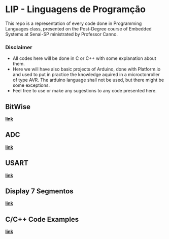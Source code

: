# LIP - Linguagens de Programção
This repo is a representation of every code done in Programming Languages class, presented on the Post-Degree course of Embedded Systems at Senai-SP ministrated by Professor Canno. 

### Disclaimer
- All codes here will be done in C or C++ with some explanation about them.
- Here we will have also basic projects of Arduino, done with Platform.io and used to put in practice the knowledge aquired in a microctonroller of type AVR. The arduino language shall not be used, but there might be some exceptions. 
- Feel free to use or make any sugestions to any code presented here.

## BitWise

[**link**](https://github.com/rene-correa/LIP/tree/main/AVR_BitWise)

## ADC

[**link**](https://github.com/rene-correa/LIP/tree/main/AVR_ADC)

## USART

[**link**](https://github.com/rene-correa/LIP/tree/main/AVR_USART)

## Display 7 Segmentos

[**link**](https://github.com/rene-correa/LIP/tree/main/AVR_7Seg)

## C/C++ Code Examples

[**link**](https://github.com/rene-correa/LIP/tree/main/C_examples)
